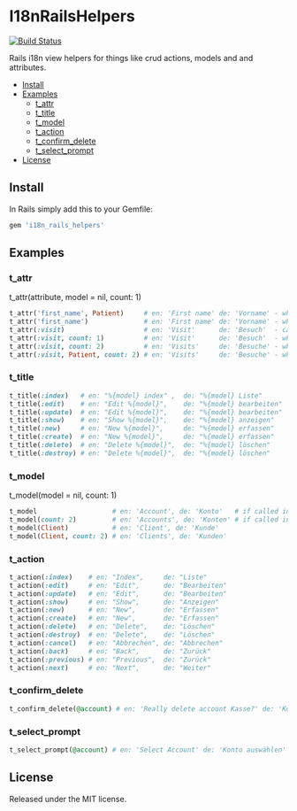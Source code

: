 # I18nRailsHelpers

[![Build Status](https://secure.travis-ci.org/huerlisi/i18n_rails_helpers.png)](http://travis-ci.org/huerlisi/i18n_rails_helpers)

Rails i18n view helpers for things like crud actions, models and and attributes.

- [Install](#install)
- [Examples](#examples)
  - [t_attr](#t_attr)
  - [t_title](#t_title)
  - [t_model](#t_model)
  - [t_action](#t_action)
  - [t_confirm_delete](#t_confirm_delete)
  - [t_select_prompt](#t_select_prompt)
- [License](#license)

## Install

In Rails simply add this to your Gemfile:

```ruby
gem 'i18n_rails_helpers'
```

## Examples

### t_attr

t_attr(attribute, model = nil, count: 1)

```ruby
t_attr('first_name', Patient)     # en: 'First name' de: 'Vorname' - when called from views of any controller
t_attr('first_name')              # en: 'First name' de: 'Vorname' - when called in patients_controller views
t_attr(:visit)                    # en: 'Visit'      de: 'Besuch'  - can also be called with symbols
t_attr(:visit, count: 1)          # en: 'Visit'      de: 'Besuch'  - when called in patients_controller views
t_attr(:visit, count: 2)          # en: 'Visits'     de: 'Besuche' - when called in patients_controller views
t_attr(:visit, Patient, count: 2) # en: 'Visits'     de: 'Besuche' - when called from views of any controller
```

### t_title

```ruby
t_title(:index)   # en: "%{model} index" ,  de: "%{model} Liste"
t_title(:edit)    # en: "Edit %{model}",    de: "%{model} bearbeiten"
t_title(:update)  # en: "Edit %{model}",    de: "%{model} bearbeiten"
t_title(:show)    # en: "Show %{model}",    de: "%{model} anzeigen"
t_title(:new)     # en: "New %{model}",     de: "%{model} erfassen"
t_title(:create)  # en: "New %{model}",     de: "%{model} erfassen"
t_title(:delete)  # en: "Delete %{model}",  de: "%{model} löschen"
t_title(:destroy) # en: "Delete %{model}",  de: "%{model} löschen"
```

### t_model

t_model(model = nil, count: 1)

```ruby
t_model                   # en: 'Account', de: 'Konto'   # if called in account_controller views
t_model(count: 2)         # en: 'Accounts', de: 'Konten' # if called in account_controller views
t_model(Client)           # en: 'Client', de: 'Kunde'
t_model(Client, count: 2) # en: 'Clients', de: 'Kunden'
```

### t_action

```ruby
t_action(:index)    # en: "Index",     de: "Liste"
t_action(:edit)     # en: "Edit",      de: "Bearbeiten"
t_action(:update)   # en: "Edit",      de: "Bearbeiten"
t_action(:show)     # en: "Show",      de: "Anzeigen"
t_action(:new)      # en: "New",       de: "Erfassen"
t_action(:create)   # en: "New",       de: "Erfassen"
t_action(:delete)   # en: "Delete",    de: "Löschen"
t_action(:destroy)  # en: "Delete",    de: "Löschen"
t_action(:cancel)   # en: "Abbrechen", de: "Abbrechen"
t_action(:back)     # en: "Back",      de: "Zurück"
t_action(:previous) # en: "Previous",  de: "Zurück"
t_action(:next)     # en: "Next",      de: "Weiter"
```

### t_confirm_delete

```ruby
t_confirm_delete(@account) # en: 'Really delete account Kasse?' de: 'Konto Kasse wirklich löschen?'
```

### t_select_prompt

```ruby
t_select_prompt(@account) # en: 'Select Account' de: 'Konto auswählen'
```

## License

Released under the MIT license.
